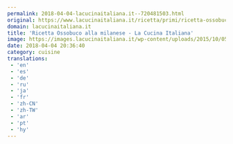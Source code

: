 ```yaml
---
permalink: 2018-04-04-lacucinaitaliana.it--720481503.html
original: https://www.lacucinaitaliana.it/ricetta/primi/ricetta-ossobuco-alla-milanese/
domain: lacucinaitaliana.it
title: 'Ricetta Ossobuco alla milanese - La Cucina Italiana'
image: https://images.lacucinaitaliana.it/wp-content/uploads/2015/10/05000255/Ossobuco-alla-milanese1-1600x800.jpg
date: 2018-04-04 20:36:40
category: cuisine
translations: 
 - 'en'
 - 'es'
 - 'de'
 - 'ru'
 - 'ja'
 - 'fr'
 - 'zh-CN'
 - 'zh-TW'
 - 'ar'
 - 'pt'
 - 'hy'
---
```


